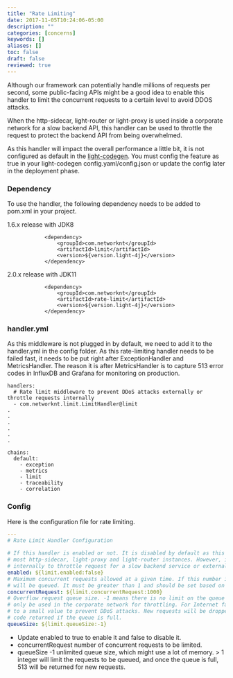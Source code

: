 ```yaml
---
title: "Rate Limiting"
date: 2017-11-05T10:24:06-05:00
description: ""
categories: [concerns]
keywords: []
aliases: []
toc: false
draft: false
reviewed: true
---
```


Although our framework can potentially handle millions of requests per second, some public-facing APIs might be a good idea to enable this handler to limit the concurrent requests to a certain level to avoid DDOS attacks. 

When the http-sidecar, light-router or light-proxy is used inside a corporate network for a slow backend API, this handler can be used to throttle the request to protect the backend API from being overwhelmed. 


As this handler will impact the overall performance a little bit, it is not configured as default in the [light-codegen](https://github.com/networknt/light-codegen). You must config the feature as true in your light-codegen config.yaml/config.json or update the config later in the deployment phase.

### Dependency

To use the handler, the following dependency needs to be added to pom.xml in your project.

1.6.x release with JDK8
```
            <dependency>
                <groupId>com.networknt</groupId>
                <artifactId>limit</artifactId>
                <version>${version.light-4j}</version>
            </dependency>
```

2.0.x release with JDK11

```
            <dependency>
                <groupId>com.networknt</groupId>
                <artifactId>rate-limit</artifactId>
                <version>${version.light-4j}</version>
            </dependency>
```


### handler.yml

As this middleware is not plugged in by default, we need to add it to the handler.yml in the config folder. As this rate-limiting handler needs to be failed fast, it needs to be put right after ExceptionHandler and MetricsHandler. The reason it is after MetricsHandler is to capture 513 error codes in InfluxDB and Grafana for monitoring on production.


```
handlers:
  # Rate limit middleware to prevent DDoS attacks externally or throttle requests internally
  - com.networknt.limit.LimitHandler@limit
.
.
.
.
.
.

chains:
  default:
    - exception
    - metrics
    - limit
    - traceability
    - correlation

```

### Config

Here is the configuration file for rate limiting.

```yaml
---
# Rate Limit Handler Configuration

# If this handler is enabled or not. It is disabled by default as this handle might be in
# most http-sidecar, light-proxy and light-router instances. However, it should only be used
# internally to throttle request for a slow backend service or externally for DDoS attacks.
enabled: ${limit.enabled:false}
# Maximum concurrent requests allowed at a given time. If this number is exceeded, new requests
# will be queued. It must be greater than 1 and should be set based on your use case.
concurrentRequest: ${limit.concurrentRequest:1000}
# Overflow request queue size. -1 means there is no limit on the queue size and this should
# only be used in the corporate network for throttling. For Internet facing service, set it
# to a small value to prevent DDoS attacks. New requests will be dropped with 503 response
# code returned if the queue is full.
queueSize: ${limit.queueSize:-1}

```

- Update enabled to true to enable it and false to disable it.
- concurrentRequest number of concurrent requests to be limited.
- queueSize -1 unlimited queue size, which might use a lot of memory. > 1 integer will limit the requests to be queued, and once the queue is full, 513 will be returned for new requests. 


